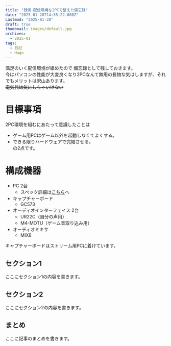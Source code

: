 ```yaml
---
title: "録画･配信環境を2PCで整えた備忘録"
date: "2025-01-28T14:35:22.000Z"
Lastmod: "2025-01-28"
draft: true
thumbnail: images/default.jpg
archives: 
  - 2025-01
tags:
  - 日記
  - Hugo
---
```


満足のいく配信環境が組めたので 備忘録として残しておきます。  
今はパソコンの性能が大変良くなり2PCなんて無用の長物な気はしますが、それでもメリットは沢山あります。  
~~電気代は気にしちゃいけない~~  


#  目標事項
2PC環境を組むにあたって意識したことは  
 - ゲーム用PCはゲーム以外を起動しなくてよくする。  
 - できる限りハードウェアで完結させる。  
の2点です。  


# 構成機器
 - PC 2台
   - スペック詳細は[こちら](https://iniwach.netlify.app/profile/0000_Profile_Spec)へ  
 - キャプチャーボード
   - GC573
 - オーディオインターフェイス 2台
   - UR22C（自分の声用）
   - M4-MOTU（ゲーム音取り込み用）
 - オーディオミキサ
   - MIX8  

キャプチャーボードはストリーム用PCに着けています。  


## セクション1

ここにセクション1の内容を書きます。

## セクション2

ここにセクション2の内容を書きます。

## まとめ

ここに記事のまとめを書きます。
```